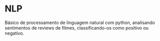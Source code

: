 # NLP
Básico de processamento de linguagem natural com python, analisando sentimentos de reviews de filmes, classificando-os como positivo ou negativo.
